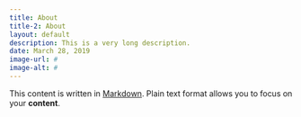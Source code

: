 ```yaml
---
title: About
title-2: About
layout: default
description: This is a very long description.
date: March 28, 2019
image-url: #
image-alt: #
---
```


This content is written in [Markdown](https://learnxinyminutes.com/docs/markdown/). Plain text format allows you to focus on your **content**.
